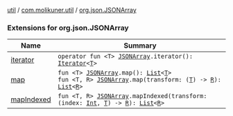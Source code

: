[util](../../index.md) / [com.molikuner.util](../index.md) / [org.json.JSONArray](./index.md)

### Extensions for org.json.JSONArray

| Name | Summary |
|---|---|
| [iterator](iterator.md) | `operator fun <T> `[`JSONArray`](https://developer.android.com/reference/org/json/JSONArray.html)`.iterator(): `[`Iterator`](https://kotlinlang.org/api/latest/jvm/stdlib/kotlin.collections/-iterator/index.html)`<`[`T`](iterator.md#T)`>` |
| [map](map.md) | `fun <T> `[`JSONArray`](https://developer.android.com/reference/org/json/JSONArray.html)`.map(): `[`List`](https://kotlinlang.org/api/latest/jvm/stdlib/kotlin.collections/-list/index.html)`<`[`T`](map.md#T)`>`<br>`fun <T, R> `[`JSONArray`](https://developer.android.com/reference/org/json/JSONArray.html)`.map(transform: (`[`T`](map.md#T)`) -> `[`R`](map.md#R)`): `[`List`](https://kotlinlang.org/api/latest/jvm/stdlib/kotlin.collections/-list/index.html)`<`[`R`](map.md#R)`>` |
| [mapIndexed](map-indexed.md) | `fun <T, R> `[`JSONArray`](https://developer.android.com/reference/org/json/JSONArray.html)`.mapIndexed(transform: (index: `[`Int`](https://kotlinlang.org/api/latest/jvm/stdlib/kotlin/-int/index.html)`, `[`T`](map-indexed.md#T)`) -> `[`R`](map-indexed.md#R)`): `[`List`](https://kotlinlang.org/api/latest/jvm/stdlib/kotlin.collections/-list/index.html)`<`[`R`](map-indexed.md#R)`>` |
